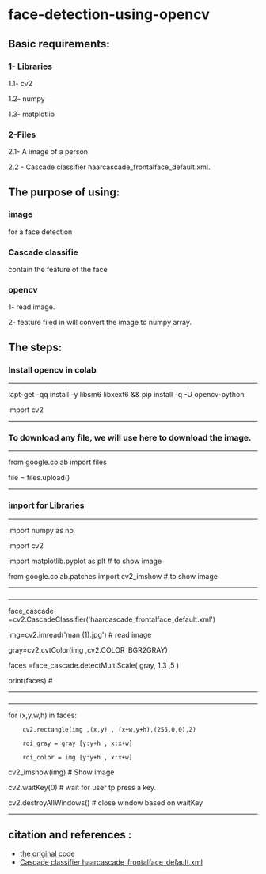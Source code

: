 # face-detection-using-opencv
## Basic requirements:

### 1- Libraries

1.1- cv2

1.2- numpy

1.3- matplotlib

### 2-Files 
2.1- A image of a person 

2.2 - Cascade classifier haarcascade_frontalface_default.xml.

## The purpose of using:
### image
for a face detection

### Cascade classifie
contain the feature of the face 

### opencv 
1- read image.

2- feature filed in will convert the image to numpy array.

## The steps:
### Install opencv in colab
---
!apt-get -qq install -y libsm6 libxext6 && pip install -q -U opencv-python 

import cv2

---
### To download any file, we will use here to download the image.
---

from google.colab import files

file = files.upload()

---

### import for Libraries
---

import numpy as np

import cv2

import matplotlib.pyplot as plt # to show image

from google.colab.patches import cv2_imshow # to show image


---

###

---
face_cascade =cv2.CascadeClassifier('haarcascade_frontalface_default.xml')

img=cv2.imread('man (1).jpg') # read image

gray=cv2.cvtColor(img ,cv2.COLOR_BGR2GRAY) 

faces =face_cascade.detectMultiScale( gray, 1.3 ,5 )

print(faces) #

---

###

---

for (x,y,w,h) in faces:

        cv2.rectangle(img ,(x,y) , (x+w,y+h),(255,0,0),2)

        roi_gray = gray [y:y+h , x:x+w]

        roi_color = img [y:y+h , x:x+w]

cv2_imshow(img) # Show image

cv2.waitKey(0) # wait for user tp press a key.

cv2.destroyAllWindows() # close window based on waitKey 

---


## citation and references :
* [the original code](https://www.youtube.com/watch?v=-Zgm3JWkM6A)
* [Cascade classifier haarcascade_frontalface_default.xml](https://raw.githubusercontent.com/opencv/opencv/master/data/haarcascades/haarcascade_frontalface_default.xml)

